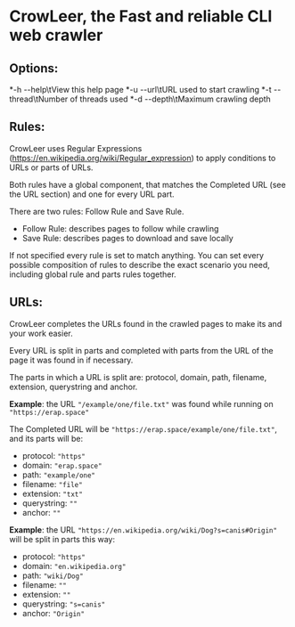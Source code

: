 # CrowLeer, the Fast and reliable CLI web crawler

## Options:

*-h --help\tView this help page
*-u --url\tURL used to start crawling
*-t --thread\tNumber of threads used
*-d --depth\tMaximum crawling depth

## Rules:

CrowLeer uses Regular Expressions (https://en.wikipedia.org/wiki/Regular_expression) to apply conditions to URLs or parts of URLs.

Both rules have a global component, that matches the Completed URL (see the URL section) and one for every URL part.

There are two rules: Follow Rule and Save Rule.

* Follow Rule: describes pages to follow while crawling
* Save Rule: describes pages to download and save locally

If not specified every rule is set to match anything. You can set every possible composition of rules to describe the exact scenario you need, including global rule and parts rules together.

## URLs:

CrowLeer completes the URLs found in the crawled pages to make its and your work easier.

Every URL is split in parts and completed with parts from the URL of the page it was found in if necessary.

The parts in which a URL is split are: protocol, domain, path, filename, extension, querystring and anchor.

**Example**: the URL ```"/example/one/file.txt"``` was found while running on ```"https://erap.space"```

The Completed URL will be ```"https://erap.space/example/one/file.txt"```, and its parts will be:

* protocol: ```"https"```
* domain: ```"erap.space"```
* path: ```"example/one"```
* filename: ```"file"```
* extension: ```"txt"```
* querystring: ```""```
* anchor: ```""```



**Example**: the URL ```"https://en.wikipedia.org/wiki/Dog?s=canis#Origin"``` will be split in parts this way:

* protocol: ```"https"```
* domain: ```"en.wikipedia.org"```
* path: ```"wiki/Dog"```
* filename: ```""```
* extension: ```""```
* querystring: ```"s=canis"```
* anchor: ```"Origin"```